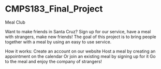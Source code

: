 # CMPS183_Final_Project

Meal Club

Want to make friends in Santa Cruz? Sign up for our service, have a meal with strangers, make new friends!
The goal of this project is to bring people together with a meal by using an easy to use service.

How it works:
Create an account on our website
Host a meal by creating an appointment on the calendar
Or join an existing meal by signing up for it
Go to the meal and enjoy the company of strangers!
